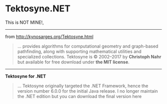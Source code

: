 # Tektosyne.NET
This is NOT MINE!, 

---

from http://kynosarges.org/Tektosyne.html

> ... provides algorithms for computational geometry and graph-based pathfinding, along with supporting mathematical utilities and specialized collections. Tektosyne is © 2002–2017 by **Christoph Nahr** but available for free download under **the MIT license**. 


---

**Tektosyne for .NET**

> ... Tektosyne originally targeted the .NET Framework, hence the version number 6.0.0 for the initial Java release. I no longer maintain the .NET edition but you can download the final version here
